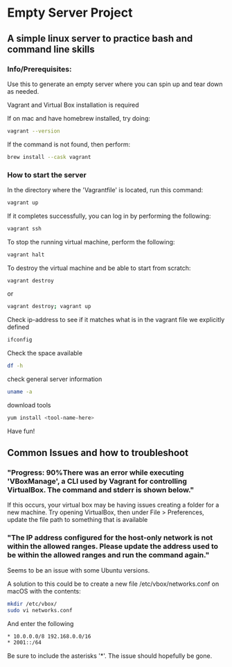 # Empty Server Project

## A simple linux server to practice bash and command line skills

### Info/Prerequisites:
Use this to generate an empty server where you can spin up and tear down as needed.

Vagrant and Virtual Box installation is required

If on mac and have homebrew installed, try doing:

```bash
vagrant --version
```

If the command is not found, then perform:

```bash
brew install --cask vagrant
```

### How to start the server

In the directory where the 'Vagrantfile' is located, run this command:

```bash
vagrant up
```

If it completes successfully, you can log in by performing the following:

```bash
vagrant ssh
```

To stop the running virtual machine, perform the following:

```bash
vagrant halt
```

To destroy the virtual machine and be able to start from scratch:

```bash
vagrant destroy
```
or

```bash
vagrant destroy; vagrant up
```

Check ip-address to see if it matches what is in the vagrant file we explicitly defined

```bash
ifconfig
```

Check the space available

```bash
df -h
```

check general server information

```bash
uname -a
```

download tools

```bash
yum install <tool-name-here>
```

Have fun!


## Common Issues and how to troubleshoot

### "Progress: 90%There was an error while executing 'VBoxManage', a CLI used by Vagrant for controlling VirtualBox. The command and stderr is shown below."

If this occurs, your virtual box may be having issues creating a folder for a new machine. Try opening VirtualBox, then under File > Preferences, update the file path to something that is available

### "The IP address configured for the host-only network is not within the allowed ranges. Please update the address used to be within the allowed ranges and run the command again."

Seems to be an issue with some Ubuntu versions.

A solution to this could be to create a new file /etc/vbox/networks.conf on macOS with the contents:

```bash
mkdir /etc/vbox/
sudo vi networks.conf
```

And enter the following

```bash
* 10.0.0.0/8 192.168.0.0/16
* 2001::/64
```

Be sure to include the asterisks '*'. The issue should hopefully be gone.


